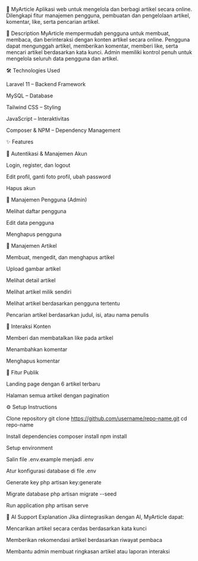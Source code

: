 📌 MyArticle
Aplikasi web untuk mengelola dan berbagi artikel secara online.
Dilengkapi fitur manajemen pengguna, pembuatan dan pengelolaan artikel, komentar, like, serta pencarian artikel.

📜 Description
MyArticle mempermudah pengguna untuk membuat, membaca, dan berinteraksi dengan konten artikel secara online.
Pengguna dapat mengunggah artikel, memberikan komentar, memberi like, serta mencari artikel berdasarkan kata kunci.
Admin memiliki kontrol penuh untuk mengelola seluruh data pengguna dan artikel.

🛠 Technologies Used

Laravel 11 – Backend Framework

MySQL – Database

Tailwind CSS – Styling

JavaScript – Interaktivitas

Composer & NPM – Dependency Management

✨ Features

🔹 Autentikasi & Manajemen Akun

Login, register, dan logout

Edit profil, ganti foto profil, ubah password

Hapus akun

🔹 Manajemen Pengguna (Admin)

Melihat daftar pengguna

Edit data pengguna

Menghapus pengguna

🔹 Manajemen Artikel

Membuat, mengedit, dan menghapus artikel

Upload gambar artikel

Melihat detail artikel

Melihat artikel milik sendiri

Melihat artikel berdasarkan pengguna tertentu

Pencarian artikel berdasarkan judul, isi, atau nama penulis

🔹 Interaksi Konten

Memberi dan membatalkan like pada artikel

Menambahkan komentar

Menghapus komentar

🔹 Fitur Publik

Landing page dengan 6 artikel terbaru

Halaman semua artikel dengan pagination

⚙️ Setup Instructions

Clone repository
git clone https://github.com/username/repo-name.git
cd repo-name

Install dependencies
composer install
npm install

Setup environment

Salin file .env.example menjadi .env

Atur konfigurasi database di file .env

Generate key
php artisan key:generate

Migrate database
php artisan migrate --seed

Run application
php artisan serve

🤖 AI Support Explanation
Jika diintegrasikan dengan AI, MyArticle dapat:

Mencarikan artikel secara cerdas berdasarkan kata kunci

Memberikan rekomendasi artikel berdasarkan riwayat pembaca

Membantu admin membuat ringkasan artikel atau laporan interaksi
